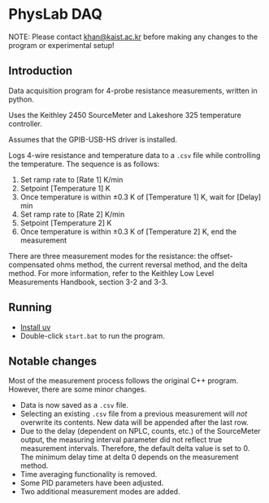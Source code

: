 # PhysLab DAQ

NOTE: Please contact <khan@kaist.ac.kr> before making any changes to the program or experimental setup!

## Introduction

Data acquisition program for 4-probe resistance measurements, written in python.

Uses the Keithley 2450 SourceMeter and Lakeshore 325 temperature controller.

Assumes that the GPIB-USB-HS driver is installed.

Logs 4-wire resistance and temperature data to a `.csv` file while controlling the temperature. The sequence is as follows:

1. Set ramp rate to [Rate 1] K/min
2. Setpoint [Temperature 1] K
3. Once temperature is within ±0.3 K of [Temperature 1] K, wait for [Delay] min
4. Set ramp rate to [Rate 2] K/min
5. Setpoint [Temperature 2] K
6. Once temperature is within ±0.3 K of [Temperature 2] K, end the measurement

There are three measurement modes for the resistance: the offset-compensated ohms method, the current reversal method, and the delta method. For more information, refer to the Keithley Low Level Measurements Handbook, section 3-2 and 3-3.

## Running

* [Install uv](https://docs.astral.sh/uv/getting-started/installation/)
* Double-click `start.bat` to run the program.

## Notable changes

Most of the measurement process follows the original C++ program. However, there are some minor changes.

* Data is now saved as a `.csv` file.
* Selecting an existing `.csv` file from a previous measurement will *not* overwrite its contents. New data will be appended after the last row.
* Due to the delay (dependent on NPLC, counts, etc.) of the SourceMeter output, the measuring interval parameter did not reflect true measurement intervals. Therefore, the default delta value is set to 0. The minimum delay time at delta 0 depends on the measurement method.
* Time averaging functionality is removed.
* Some PID parameters have been adjusted.
* Two additional measurement modes are added.
